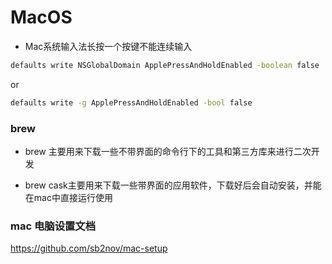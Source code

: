 # MacOS

* Mac系统输入法长按一个按键不能连续输入

```bash
defaults write NSGlobalDomain ApplePressAndHoldEnabled -boolean false
```

or

```bash
defaults write -g ApplePressAndHoldEnabled -bool false
```

### brew

* brew 主要用来下载一些不带界面的命令行下的工具和第三方库来进行二次开发

* brew cask主要用来下载一些带界面的应用软件，下载好后会自动安装，并能在mac中直接运行使用

### mac 电脑设置文档

https://github.com/sb2nov/mac-setup